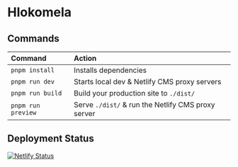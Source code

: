 # Hlokomela

## Commands
| Command            | Action                                             |
| :----------------- | :------------------------------------------------- |
| `pnpm install`     | Installs dependencies                              |
| `pnpm run dev`     | Starts local dev & Netlify CMS proxy servers       |
| `pnpm run build`   | Build your production site to `./dist/`            |
| `pnpm run preview` | Serve `./dist/` & run the Netlify CMS proxy server |  

## Deployment Status
[![Netlify Status](https://api.netlify.com/api/v1/badges/e978193f-d2ba-4e76-a52a-0da79fadca89/deploy-status)](https://app.netlify.com/sites/hlokomela/deploys)
